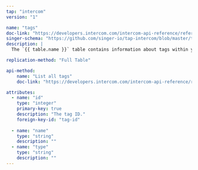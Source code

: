 ```yaml
---
tap: "intercom"
version: "1"

name: "tags"
doc-link: "https://developers.intercom.com/intercom-api-reference/reference#tag-model"
singer-schema: "https://github.com/singer-io/tap-intercom/blob/master/tap_intercom/schemas/tags.json"
description: |
  The `{{ table.name }}` table contains information about tags within your {{ integration.display_name }} account.

replication-method: "Full Table"

api-method:
    name: "List all tags"
    doc-link: "https://developers.intercom.com/intercom-api-reference/reference#list-tags-for-an-app"

attributes:
  - name: "id"
    type: "integer"
    primary-key: true
    description: "The tag ID."
    foreign-key-id: "tag-id"
    
  - name: "name"
    type: "string"
    description: ""
  - name: "type"
    type: "string"
    description: ""
---
```

